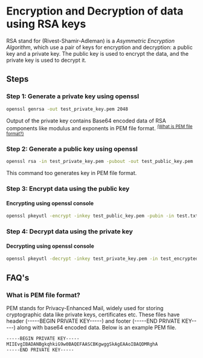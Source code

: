 # Encryption and Decryption of data using RSA keys

RSA stand for (Rivest-Shamir-Adleman) is a *Asymmetric Encryption Algorithm*, which use a pair of keys for encryption and decryption: a public key and a private key. The public key is used to encrypt the data, and the private key is used to decrypt it.

## Steps

### Step 1: Generate a private key using openssl

```bash
openssl genrsa -out test_private_key.pem 2048
```

Output of the private key contains Base64 encoded data of RSA components like modulus and exponents in PEM file format. <sup>[(What is PEM file format?)](../../FAQ.md#what-is-pem-file-format)</sup>

### Step 2: Generate a public key using openssl

```bash
openssl rsa -in test_private_key.pem -pubout -out test_public_key.pem
```

This command too generates key in PEM file format.

### Step 3: Encrypt data using the public key

#### Encrypting using openssl console

```bash
openssl pkeyutl -encrypt -inkey test_public_key.pem -pubin -in test.txt -out test_encrypted_message.bin
```

### Step 4: Decrypt data using the private key

#### Decrypting using openssl console

```bash
openssl pkeyutl -decrypt -inkey test_private_key.pem -in test_encrypted_message.bin -out test_decrypted_message.txt
```

## FAQ's

### What is PEM file format?
<a id="what-is-pem-file-format"></a>
PEM stands for Privacy-Enhanced Mail, widely used for storing cryptographic data like private keys, certificates etc. These files have header (-----BEGIN PRIVATE KEY-----) and footer (-----END PRIVATE KEY-----) along with base64 encoded data. Below is an example PEM file.

```bash
-----BEGIN PRIVATE KEY-----
MIIEvgIBADANBgkqhkiG9w0BAQEFAASCBKgwggSkAgEAAoIBAQDMRghA
-----END PRIVATE KEY-----
```